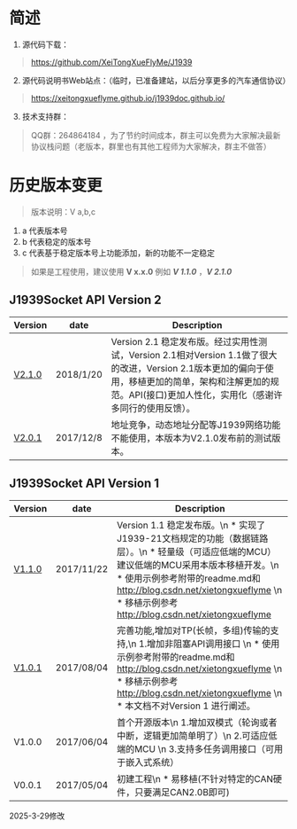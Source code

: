 # 简述
 1. 源代码下载：
 > https://github.com/XeiTongXueFlyMe/J1939
 2. 源代码说明书Web站点：（临时，已准备建站，以后分享更多的汽车通信协议）
 > https://xeitongxueflyme.github.io/j1939doc.github.io/
 3. 技术支持群：
 > QQ群：264864184 ，为了节约时间成本，群主可以免费为大家解决最新协议栈问题（老版本，群里也有其他工程师为大家解决，群主不做答）

# 历史版本变更 

> 版本说明：V a,b,c
 1. a 代表版本号
 2. b 代表稳定的版本号
 3. c 代表基于稳定版本号上功能添加，新的功能不一定稳定

> 如果是工程使用，建议使用 **V x.x.0**  例如 ***V 1.1.0*** ，***V 2.1.0***

## J1939Socket API Version 2 

Version  | date |Description
------------- | ------------- | -------------
[V2.1.0]  |2018/1/20| Version 2.1 稳定发布版。经过实用性测试，Version 2.1相对Version 1.1做了很大的改进，Version 2.1版本更加的偏向于使用，移植更加的简单，架构和注解更加的规范。API(接口)更加人性化，实用化（感谢许多同行的使用反馈）。
[V2.0.1]  |2017/12/8| 地址竞争，动态地址分配等J1939网络功能不能使用，本版本为V2.1.0发布前的测试版本。


## J1939Socket API Version 1   

Version  | date | Description
------------- | ------------- | -------------
[V1.1.0]  | 2017/11/22 | Version 1.1 稳定发布版。\n * 实现了J1939-21文档规定的功能（数据链路层）。\n * 轻量级（可适应低端的MCU）建议低端的MCU采用本版本移植开发。\n * 使用示例参考附带的readme.md和<http://blog.csdn.net/xietongxueflyme> \n * 移植示例参考 <http://blog.csdn.net/xietongxueflyme> 
[V1.0.1]  | 2017/08/04 | 完善功能,增加对TP(长帧，多组)传输的支持,\n 1.增加非阻塞API调用接口 \n * 使用示例参考附带的readme.md和<http://blog.csdn.net/xietongxueflyme> \n * 移植示例参考 <http://blog.csdn.net/xietongxueflyme> \n * 本文档不对Version 1 进行阐述。
V1.0.0  | 2017/06/04 | 首个开源版本\n 1.增加双模式（轮询或者中断，逻辑更加简单明了）\n 2.可适应低端的MCU \n 3.支持多任务调用接口（可用于嵌入式系统）
V0.0.1  | 2017/05/04 | 初建工程\n * 易移植(不针对特定的CAN硬件，只要满足CAN2.0B即可)

[V1.1.0]: https://github.com/XeiTongXueFlyMe/J1939/releases/tag/v1.1.0  "V1.1.0下载地址"
[V1.0.1]: https://github.com/XeiTongXueFlyMe/J1939/releases/tag/V1.01  "V1.0.1下载地址" 
[V2.0.1]: https://github.com/XeiTongXueFlyMe/J1939/releases/tag/V2.0.1  "V2.0.1下载地址"
[V2.1.0]: https://github.com/XeiTongXueFlyMe/J1939/releases/tag/V2.1.0  "V2.1.0下载地址"
2025-3-29修改
